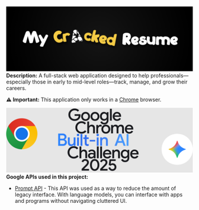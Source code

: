 ![logo](my-cracked-resume-logo.png)
**Description:** A full-stack web application designed to help professionals—especially those in early to mid-level roles—track, manage, and grow their careers.

**⚠️ Important:** This application only works in a [Chrome](https://www.google.com/chrome) browser.

![google_logo](google-hackathon-logo.png)
**Google APIs used in this project:**
- [Prompt API](https://developer.chrome.com/docs/ai/prompt-api) - This API was used as a way to reduce the amount of legacy interface. With language models, you can interface with apps and programs without navigating cluttered UI.
